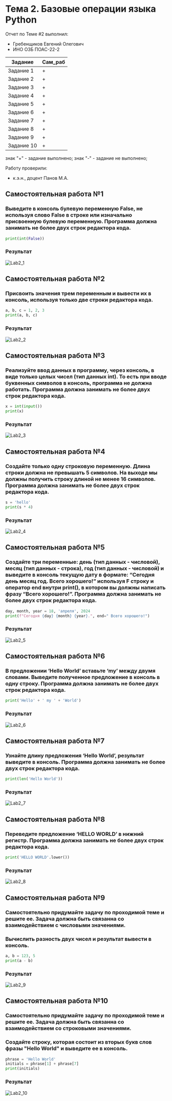 # Тема 2. Базовые операции языка Python
Отчет по Теме #2 выполнил:
- Гребенщиков Евгений Олегович
- ИНО ОЗБ ПОАС-22-2

| Задание    | Сам_раб |
|------------|---------|
| Задание 1  | +       |
| Задание 2  | +       |
| Задание 3  | +       |
| Задание 4  | +       |
| Задание 5  | +       |
| Задание 6  | +       |
| Задание 7  | +       |
| Задание 8  | +       |
| Задание 9  | +       |
| Задание 10 | +       |


знак "+" - задание выполнено; знак "-" - задание не выполнено;

Работу проверили:
- к.э.н., доцент Панов М.А.

## Самостоятельная работа №1
### Выведите в консоль булевую переменную False, не используя слово False в строке или изначально присвоенную булевую переменную. Программа должна занимать не более двух строк редактора кода.

```python
print(int(False))
```
### Результат
![Lab2_1](./img/img.png)

## Самостоятельная работа №2
### Присвоить значения трем переменным и вывести их в консоль, используя только две строки редактора кода.

```python
a, b, c = 1, 2, 3
print(a, b, c)
```
### Результат
![Lab2_2](./img/img_1.png)

## Самостоятельная работа №3
### Реализуйте ввод данных в программу, через консоль, в виде только целых чисел (тип данных int). То есть при вводе буквенных символов в консоль, программа не должна работать. Программа должна занимать не более двух строк редактора кода.

```python
x = int(input())
print(x)
```
### Результат
![Lab2_3](./img/img_2.png)

## Самостоятельная работа №4
### Создайте только одну строковую переменную. Длина строки должна не превышать 5 символов. На выходе мы должны получить строку длиной не менее 16 символов. Программа должна занимать не более двух строк редактора кода.

```python
s = 'hello'
print(s * 4)
```
### Результат
![Lab2_4](./img/img_3.png)

## Самостоятельная работа №5
### Создайте три переменные: день (тип данных - числовой), месяц (тип данных - строка), год (тип данных - числовой) и выведите в консоль текущую дату в формате: “Сегодня день месяц год. Всего хорошего!” используя F строку и оператор end внутри print(), в котором вы должны написать фразу “Всего хорошего!”. Программа должна занимать не более двух строк редактора кода.

```python
day, month, year = 18, 'апреля', 2024
print(f"Сегодня {day} {month} {year}.", end=" Всего хорошего!")
```
### Результат
![Lab2_5](./img/img_4.png)

## Самостоятельная работа №6
### В предложении ‘Hello World’ вставьте ‘my’ между двумя словами. Выведите полученное предложение в консоль в одну строку. Программа должна занимать не более двух строк редактора кода.

```python
print('Hello' + ' my ' + 'World')
```
### Результат
![Lab2_6](./img/img_5.png)

## Самостоятельная работа №7
### Узнайте длину предложения ‘Hello World’, результат выведите в консоль. Программа должна занимать не более двух строк редактора кода.

```python
print(len('Hello World'))
```
### Результат
![Lab2_7](./img/img_6.png)

## Самостоятельная работа №8
### Переведите предложение ‘HELLO WORLD’ в нижний регистр. Программа должна занимать не более двух строк редактора кода.

```python
print('HELLO WORLD'.lower())
```
### Результат
![Lab2_8](./img/img_7.png)

## Самостоятельная работа №9
### Самостоятельно придумайте задачу по проходимой теме и решите ее. Задача должна быть связанна со взаимодействием с числовыми значениями.
### Вычислить разность двух чисел и результат вывести в консоль.

```python
a, b = 123, 5
print(a - b)
```
### Результат
![Lab2_9](./img/img_8.png)

## Самостоятельная работа №10
### Самостоятельно придумайте задачу по проходимой теме и решите ее. Задача должна быть связанна со взаимодействием со строковыми значениями.
### Создайте строку, которая состоит из вторых букв слов фразы "Hello World" и выведите ее в консоль.

```python
phrase = 'Hello World'
initials = phrase[1] + phrase[7]
print(initials)
```
### Результат
![Lab2_10](./img/img_9.png)